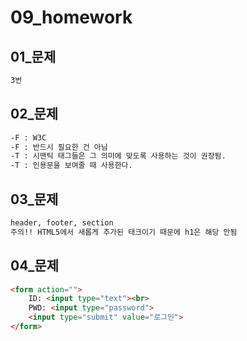 # 09_homework

## 01_문제

```html
3번
```





## 02_문제

```html
-F : W3C
-F : 반드시 필요한 건 아님
-T : 시맨틱 태그들은 그 의미에 맞도록 사용하는 것이 권장됨.
-T : 인용문을 보여줄 때 사용한다.
```



## 03_문제

```html
header, footer, section
주의!! HTML5에서 새롭게 추가된 태크이기 때문에 h1은 해당 안됨
```



##  04_문제

```html
<form action="">
    ID: <input type="text"><br>
    PWD: <input type="password">
    <input type="submit" value="로그인">
</form>
```

